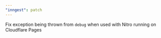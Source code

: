 ```yaml
---
"inngest": patch
---
```


Fix exception being thrown from `debug` when used with Nitro running on Cloudflare Pages

